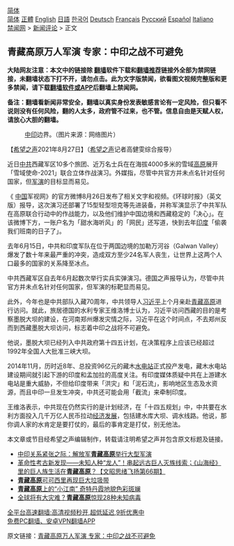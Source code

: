  <!-- 面包屑导航 --> <div class="breadcrumb"><!-- GTranslate: https://gtranslate.io/ -->  <div class="switcher notranslate">  <div class="selected">  <a href="#" onclick="return false;"> 简体</a>  </div>  <div class="option">  <a href="https://www.bannedbook.org" onclick="doGTranslate('zh-CN|zh-CN');jQuery('div.switcher div.selected a').html(jQuery(this).html());return false;" title="简体中文" class="nturl selected"> 简体</a>  <a href="https://www.bannedbook.org/zh-tw/" onclick="doGTranslate('zh-CN|zh-TW');jQuery('div.switcher div.selected a').html(jQuery(this).html());return false;" title="繁體中文" class="nturl"> 正體</a>  <a href="https://www.bannedbook.org/en/" onclick="doGTranslate('zh-CN|en');jQuery('div.switcher div.selected a').html(jQuery(this).html());return false;" title="English" class="nturl"> English</a>  <a href="https://www.bannedbook.org/ja/" onclick="doGTranslate('zh-CN|ja');jQuery('div.switcher div.selected a').html(jQuery(this).html());return false;" title="日本語" class="nturl"> 日語</a>  <a href="https://www.bannedbook.org/ko/" onclick="doGTranslate('zh-CN|ko');jQuery('div.switcher div.selected a').html(jQuery(this).html());return false;" title="한국어" class="nturl"> 한국어</a>  <a href="https://www.bannedbook.org/de/" onclick="doGTranslate('zh-CN|de');jQuery('div.switcher div.selected a').html(jQuery(this).html());return false;" title="Deutsch" class="nturl"> Deutsch</a>  <a href="https://www.bannedbook.org/fr/" onclick="doGTranslate('zh-CN|fr');jQuery('div.switcher div.selected a').html(jQuery(this).html());return false;" title="Français" class="nturl"> Français</a>  <a href="https://www.bannedbook.org/ru/" onclick="doGTranslate('zh-CN|ru');jQuery('div.switcher div.selected a').html(jQuery(this).html());return false;" title="Русский" class="nturl"> Русский</a>  <a href="https://www.bannedbook.org/es/" onclick="doGTranslate('zh-CN|es');jQuery('div.switcher div.selected a').html(jQuery(this).html());return false;" title="Español" class="nturl"> Español</a>  <a href="https://www.bannedbook.org/it/" onclick="doGTranslate('zh-CN|it');jQuery('div.switcher div.selected a').html(jQuery(this).html());return false;" title="Italiano" class="nturl"> Italiano</a>  </div>  </div>      <div class='breadcrumb-sub'><!-- Breadcrumb NavXT 6.3.0 --> <a href="https://www.bannedbook.org/" class="home">禁闻网</a> &gt; <a href="https://www.bannedbook.org/bnews/comments/" class="category">新闻评论</a> &gt; 正文</div></div><h2>青藏高原万人军演 专家：中印之战不可避免</h2> <p class="notice"><b>大陆网友注意：本文中的链接除 <a href="https://github.com/bannedbook/fanqiang" >翻墙</a>软件下载和<a href="https://github.com/killgcd/justmysocks/blob/master/README.md">翻墙推荐</a>链接外全部为禁网链接，未翻墙状态下打不开，请勿点击。此为文字版禁闻，欲看图文视频完整版和更多禁闻，请下载<a href="https://github.com/bannedbook/fanqiang">翻墙软件或APP</a>后翻墙上禁闻网。</p><p>备注：翻墙看新闻非常安全，翻墙以真实身份发表敏感言论有一定风险，但只看不说则没有任何风险，翻的人太多，政府管不过来，也不管。信息自由是天赋人权，请放心大胆的翻墙。</b></p>  <div class="entry"> <figure> <p><figcaption><a href="https://www.bannedbook.org/bnews/tag/%E4%B8%AD%E5%8D%B0/" class="st_tag internal_tag" rel="tag" title="标签 中印 下的日志">中印</a>边界。（图片来源：网络图片）</figcaption></figure> <p>【<span class='wp_keywordlink_affiliate'><a href="https://www.soundofhope.org" title="希望之声" target="_blank">希望之声</a></span>2021年8月27日】（<a href="https://www.bannedbook.org/bnews/tag/%e5%b8%8c%e6%9c%9b%e4%b9%8b%e5%a3%b0/" class="st_tag internal_tag" rel="tag" title="标签 希望之声 下的日志">希望之声</a>记者高健雯综合报导）</p> <p>近日<a href="https://www.bannedbook.org/bnews/tag/%e4%b8%ad%e5%85%b1/" class="st_tag internal_tag" rel="tag" title="标签 中共 下的日志">中共</a>西藏军区10多个旅团、近万名士兵在在海拔4000多米的雪域<a href="https://www.bannedbook.org/bnews/tag/%E9%AB%98%E5%8E%9F/" class="st_tag internal_tag" rel="tag" title="标签 高原 下的日志">高原</a>展开「雪域使命-2021」联合立体作战演习。外媒指，尽管中共官方并未点名针对任何国家，但<a href="https://www.bannedbook.org/bnews/tag/%e5%86%9b%e6%bc%94/" class="st_tag internal_tag" rel="tag" title="标签 军演 下的日志">军演</a>的目标显而易见。</p> <p>《 <span class='wp_keywordlink_affiliate'><a href="https://www.bannedbook.org/" title="中国" target="_blank">中国</a></span>军视网》的官方微博8月26日发布了相关文字和视频。《环球时报》（英文版）报导，这次演习还部署了15型轻型坦克等先进装备，并称军演显示了中共军队在高原联合行动中的作战能力，以及他们维护中国边境和西藏稳定的「决心」。在该微博下方，一账户名为「甜水海听风」的「网民」还写道，快到去年<a href="https://www.bannedbook.org/bnews/tag/%e5%8d%b0%e5%ba%a6/" class="st_tag internal_tag" rel="tag" title="标签 印度 下的日志">印度</a>「偷袭我们班南的日子了」。</p>  <p>去年6月15日，中共和印度军队在位于两国边境的加勒万河谷（Galwan Valley）爆发了数十年来最严重的冲突，造成双方至少24名军人丧生，让世界上这两个人口最多的国家的关系降至冰点。</p> <p>中共西藏军区自去年6月起数次举行实兵实弹演习。德国之声报导认为，尽管中共官方并未点名针对任何国家，但军演的标靶显而易见。</p> <p>此外，今年也是中共部队入藏70周年，中共领导人<a href="https://www.bannedbook.org/bnews/tag/%e4%b9%a0%e8%bf%91%e5%b9%b3/" class="st_tag internal_tag" rel="tag" title="标签 习近平 下的日志">习近平</a>上个月亲赴<a href="https://www.bannedbook.org/bnews/tag/%e9%9d%92%e8%97%8f%e9%ab%98%e5%8e%9f/" class="st_tag internal_tag" rel="tag" title="标签 青藏高原 下的日志">青藏高原</a>进行访问。就此，旅居德国的水利专家王维洛博士认为，习近平访问西藏的目的是考察墨脱大坝的建设，在河南郑州爆发灾情之际，习近平在这个时间点，不去郑州反而到西藏墨脱大坝访问，标志着中印之战将不可避免。</p>  <p>他说，墨脱大坝已经列入中共政府第十四五计划，在决策程序上应该已经超过1992年全国人大批准三峡大坝。</p> <p>2014年11月，历时近8年、总投资96亿元的藏木<a href="https://www.bannedbook.org/bnews/tag/%E6%B0%B4%E7%94%B5%E7%AB%99/" class="st_tag internal_tag" rel="tag" title="标签 水电站 下的日志">水电站</a>正式投产发电，藏木水电站建设期间就引起下游的印度和孟加拉的高度关注。有印度媒体质疑中共在上游建水电站是重大威胁，不但给印度带来「洪灾」和「泥石流」，影响地区生态及水资源，而且中印一旦发生冲突，中共还可能会用「截流」来牵制印度。</p> <p>王维洛表示，中共现在仍然实行的是计划经济，在「十四五规划」中，中共要在水利方面投入几千万亿人民币拉动<span class='wp_keywordlink'><a href="https://www.bannedbook.org/forum2/topic869.html" title="宪政、法治和经济发展——走向市场经济的制度保障" target="_blank">经济发展</a></span>，包括建水库大坝、调水线路。他说，那你调人家的水肯定是要打仗的，最后的事肯定是打仗，别无他法。</p>  <p>本文章或节目经希望之声编辑制作，转载请注明希望之声并包含原文标题及链接。 </p> <ul class='op-related-articles' title='相关阅读'> <li><a href='https://www.bannedbook.org/bnews/headline/20210826/1613712.html' target='_blank'>中印关系紧张之际：解放军<b>青藏高原</b>举行大型军演</a></li> <li><a href='https://www.bannedbook.org/bnews/bannedvideo/20210716/1588151.html' target='_blank'>革命性考古新发现——未知人种“龙人”！串起远古巨人灭族线索；《山海经》里的巨人族生活在<b>青藏高原</b>？【文昭思绪飞扬第66期】</a></li> <li><a href='https://www.bannedbook.org/bnews/baitai/20210620/1570734.html' target='_blank'><b>青藏高原</b>可可西里再现巨大垃圾带</a></li> <li><a href='https://www.bannedbook.org/bnews/funmedia/20201014/1413494.html' target='_blank'><b>青藏高原</b>上的“小江南” 奇特丹霞地貌色彩斑斓</a></li> <li><a href='https://www.bannedbook.org/bnews/headline/20200504/1322961.html' target='_blank'>全球将有大灾难？<b>青藏高原</b>惊现28种未知病毒</a></li> </ul> <p class="texttj"> <a href="https://github.com/bannedbook/fanqiang/wiki/V2ray%E6%9C%BA%E5%9C%BA" target="_blank">全平台高速翻墙:高清视频秒开,超低延迟,9折优惠中</a><br/> <a href="https://github.com/bannedbook/fanqiang/wiki/%E7%A6%81%E9%97%BB%E7%BD%91%E5%AE%89%E5%8D%93%E7%BF%BB%E5%A2%99%E6%96%B0%E9%97%BBAPP" target="_blank">免费PC翻墙、安卓VPN翻墙APP</a></p><p>原文链接：<a class="src_link"  href="https://www.soundofhope.org/post/539360" target="_blank">青藏高原万人军演 专家：中印之战不可避免</a></p> <a name='sharetosocial'></a>  <div style="margin-bottom:5px;padding-bottom:5px;clear:both"> <div id="archive-pix-1" class="banner-ads"> <!-- AuctionX Display platform tag START --> <div id="26318x728x90x621x_ADSLOT2" clicktrack="%%CLICK_URL_ESC%%"></div> <!-- AuctionX Display platform tag END --> </div> <div id="archive-pix-2" class="banner-ads"> <!-- AuctionX Display platform tag START --> <div id="26315x300x250x621x_ADSLOT2" clicktrack="%%CLICK_URL_ESC%%"></div> <!-- AuctionX Display platform tag END --> </div> </div>  <div id="archive-pix-1" class="banner-ads"> <!-- AuctionX Display platform tag START --> <div id="26318x728x90x621x_ADSLOT3" clicktrack="%%CLICK_URL_ESC%%"></div> <!-- AuctionX Display platform tag END --> </div> </div><!--END ENTRY--> 